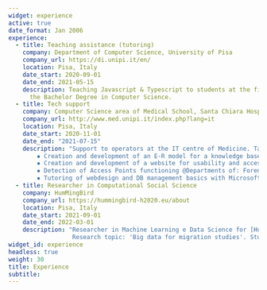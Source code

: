 ```yaml
---
widget: experience
active: true
date_format: Jan 2006
experience:
  - title: Teaching assistance (tutoring)
    company: Department of Computer Science, University of Pisa
    company_url: https://di.unipi.it/en/
    location: Pisa, Italy
    date_start: 2020-09-01
    date_end: 2021-05-15
    description: Teaching Javascript & Typescript to students at the first year of
      the Bachelor Degree in Computer Science. 
  - title: Tech support
    company: Computer Science area of Medical School, Santa Chiara Hospital, Pisa
    company_url: http://www.med.unipi.it/index.php?lang=it
    location: Pisa, Italy
    date_start: 2020-11-01
    date_end: "2021-07-15"
    description: "Support to operators at the IT centre of Medicine. Tasks: 
        ▪ Creation and development of an E-R model for a knowledge base of medicinal plants @Pharmacy Department, University of Pisa, with Microsoft Access database. 
        ▪ Creation and development of a website for usability and accessibility of the KB with Microsoft Sharepoint.
        ▪ Detection of Access Points functioning @Departments of: Forensic Medicine, Pathology, Pharmacology and Oncology, University of Pisa.
        ▪ Tutoring of webdesign and DB management basics with Microsoft Access and Sharepoint to pharmacy students"
  - title: Researcher in Computational Social Science 
    company: HumMingBird
    company_url: https://hummingbird-h2020.eu/about
    location: Pisa, Italy
    date_start: 2021-09-01
    date_end: 2022-03-01
    description: "Researcher in Machine Learning e Data Science for [HumMingBird](https://hummingbird-h2020.eu/about). 
                  Research topic: 'Big data for migration studies'. Study and predict human migration by integrating data from social networks and traditional sources."
widget_id: experience
headless: true
weight: 30
title: Experience
subtitle: 
---
```

